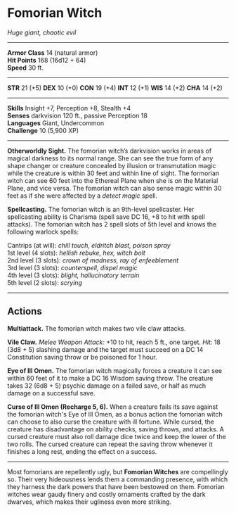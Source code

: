 # Fomorian Witch

_Huge giant, chaotic evil_

---

**Armor Class** 14 (natural armor)  
**Hit Points** 168 (16d12 + 64)  
**Speed** 30 ft.  

---

**STR** 21 (+5) **DEX** 10 (+0) **CON** 19 (+4) **INT** 12 (+1) **WIS** 14 (+2) **CHA** 14 (+2)

---

**Skills** Insight +7, Perception +8, Stealth +4  
**Senses** darkvision 120 ft., passive Perception 18  
**Languages** Giant, Undercommon  
**Challenge** 10 (5,900 XP)  

---

**Otherworldly Sight.** The fomorian witch’s darkvision works in areas of magical darkness to its normal range. She can see the true form of any shape changer or creature concealed by illusion or transmutation magic while the creature is within 30 feet and within line of sight. The formorian witch can see 60 feet into the Ethereal Plane when she is on the Material Plane, and vice versa. The fomorian witch can also sense magic within 30 feet as if she were affected by a _detect magic_ spell.

**Spellcasting.** The fomorian witch is an 9th-level spellcaster. Her spellcasting ability is Charisma (spell save DC 16, +8 to hit with spell attacks). The fomorian witch has 2 spell slots of 5th level and knows the following warlock spells:

Cantrips (at will): _chill touch, eldritch blast, poison spray_  
1st level (4 slots): _hellish rebuke, hex, witch bolt_  
2nd level (3 slots): _crown of madness, ray of enfeeblement_  
3rd level (3 slots): _counterspell, dispel magic_  
4th level (3 slots): _blight, hallucinatory terrain_  
5th level (2 slots): _scrying_  

---

## Actions

**Multiattack.** The fomorian witch makes two vile claw attacks.

**Vile Claw.** _Melee Weapon Attack:_ +10 to hit, reach 5 ft., one target. _Hit:_ 18 (3d8 + 5) slashing damage and the target must succeed on a DC 14 Constitution saving throw or be poisoned for 1 hour.

**Eye of Ill Omen.** The fomorian witch magically forces a creature it can see within 60 feet of it to make a DC 16 Wisdom saving throw. The creature takes 32 (6d8 + 5) psychic damage on a failed save, or half as much damage on a successful save.

**Curse of Ill Omen (Recharge 5, 6).** When a creature fails its save against the fomorian witch's Eye of Ill Omen, as a bonus action the fomorian witch can choose to also curse the creature with ill fortune. While cursed, the creature has disadvantage on ability checks, saving throws, and attacks. A cursed creature must also roll damage dice twice and keep the lower of the two rolls.
The cursed creature can repeat the saving throw whenever it finishes a long rest, ending the effect on a success.

---

Most fomorians are repellently ugly, but **Fomorian Witches** are compellingly so. Their very hideousness lends them a commanding presence, with which they harness the dark powers that have been bestowed on them. Fomorian witches wear gaudy finery and costly ornaments crafted by the dark dwarves, which makes their ugliness even more striking.